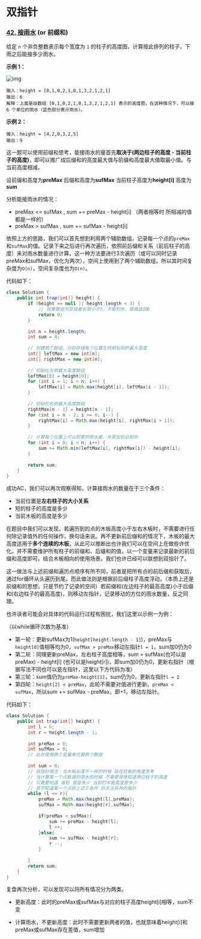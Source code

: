 # 双指针

### [42. 接雨水](https://leetcode.cn/problems/trapping-rain-water/) (or 前缀和)

给定 `n` 个非负整数表示每个宽度为 `1` 的柱子的高度图，计算按此排列的柱子，下雨之后能接多少雨水。

**示例 1：**

![img](https://assets.leetcode-cn.com/aliyun-lc-upload/uploads/2018/10/22/rainwatertrap.png)

```
输入：height = [0,1,0,2,1,0,1,3,2,1,2,1]
输出：6
解释：上面是由数组 [0,1,0,2,1,0,1,3,2,1,2,1] 表示的高度图，在这种情况下，可以接 6 个单位的雨水（蓝色部分表示雨水）。 
```

**示例 2：**

```
输入：height = [4,2,0,3,2,5]
输出：9
```



这一题可以使用前缀和思考，能接雨水的量首先**取决于(两边柱子的高度 - 当前柱子的高度)**，即可以推广成后缀和的高度最大值与前缀和高度最大值取最小值。与当前高度相减。

设前缀和高度为**preMax** 后缀和高度为**sufMax** 当前柱子高度为**height[i]** 高度为**sum**

分析能接雨水的情况：

- preMax <= sufMax , sum += preMax - height[i] （两者相等时 所相减的值都是一样的）
- preMax > sufMax , sum += sufMax - height[i]

依照上方的思路，我们可以首先想到利用两个辅助数组，记录每一个点的`preMax`和`sufMax`的值。记录下来之后进行再次遍历，依照前后缀和关系（前后柱子的高度）来对雨水数量进行计算。这一种方法要进行3次遍历（或可以同时记录preMax和sufMax，优化为两次），空间上使用到了两个辅助数组。所以其时间复杂度为`O(n)`，空间复杂度也为`O(n)`。

代码如下：

```java
class Solution {
    public int trap(int[] height) {
        if (height == null || height.length < 3) {
            // 如果数组为空或者长度小于3，不能积水，直接返回0
            return 0;
        }
        
        int n = height.length;
        int sum = 0;
        
        // 创建两个数组，分别存储每个位置左侧和右侧的最大高度
        int[] leftMax = new int[n];
        int[] rightMax = new int[n];
        
        // 初始化左侧最大高度数组
        leftMax[0] = height[0];
        for (int i = 1; i < n; i++) {
            leftMax[i] = Math.max(height[i], leftMax[i - 1]);
        }
        
        // 初始化右侧最大高度数组
        rightMax[n - 1] = height[n - 1];
        for (int i = n - 2; i >= 0; i--) {
            rightMax[i] = Math.max(height[i], rightMax[i + 1]);
        }
        
        // 计算每个位置上可以积累的雨水量，并累加到总和中
        for (int i = 0; i < n; i++) {
            sum += Math.min(leftMax[i], rightMax[i]) - height[i];
        }
        
        return sum;
    }
}
```

成功AC，我们可以再次观察得知，计算接雨水的数量在于三个条件：

- 当前位置是**左右柱子的大小关系**
- 短的柱子的高度是多少
- 当前木板的高度是多少

在题目中我们可以发现，若遍历到的点的木板高度小于左右木板时，不需要进行任何除记录值外的任何操作，换句话来说。再不更新前后缀和的情况下，木板的最大高度适用于**多个连续的木板**，从此可以推断出也许我们可以在空间上在做些许优化。并不需要维护所有柱子的前缀和、后缀和的值，以一个变量来记录最新的前后缀和高度即可。结合木板相向的使用场景。我们也许已经可以联想到双指针了。

这一做法与上述前缀和遍历点顺序有所不同，前者是把所有点的前后缀和获取后，通过for循环从头遍历到尾。而此做法则是根据前后缀柱子高度浮动，（本质上还是前缀和的思想，只是节约了记录的空间）若前缀和(左边柱子的最高高度)小于后缀和(右边柱子的最高高度)，则移动左指针，记录移动的方位的雨水数量，反之同理。

也许读者可能会对具体的代码运行过程有困扰，我们这里以示例一为例：

（以while循环次数为基准）

- 第一轮：更新sufMax为1(`height[height.length - 1]`)，preMax与`height[0]`值相等均为0，`sufMax > preMax`移动左指针`l = 1`，sum加0仍为0
- 第二轮：同理更新preMax，左右柱子高度相等，sum = sufMax(也可以是preMax) - height[l] (也可以是height[r])，即sum加0仍为0，更新右指针（根据写法不同也可以是左指针，这里以下方代码为准）
- 第三轮：sum值仍为`preMax-height[1]`，sum仍为0，更新左指针`l = 2`
- 第四轮：`height[2] < preMax`，此轮不需要对值进行更新。`preMax < sufMax`，所以sum += sufMax - preMax，即+1，移动左指针。 

代码如下：

```java
class Solution {
    public int trap(int[] height) {
        int l = 0;
        int r = height.length - 1;
        
        int preMax = 0;
        int sufMax = 0;
        // 此处使用两个变量来代替两个数组
        
        int sum = 0;
        // 双指针做法：当木板长度不一样的时候 站在短板的角度思考
        // 当计算某一个点能装的雨水的时候 不需要具体知道两边柱子的高度
        // 只需要知道 谁短 值是多少 当前的木板高度是多少
        // 若不知道某一个点的上述三条件 则关注另外的指针
        while (l <= r){
            preMax = Math.max(height[l],preMax);
            sufMax = Math.max(height[r],sufMax);
            
            if(preMax < sufMax){
                sum += preMax - height[l];
                l ++;
            }else{
                sum += sufMax - height[r];
                r --;
            }
            
        }
        return sum;
    }
}
```

复盘再次分析，可以发现可以将所有情况分为两类。

- 更新高度：此时的preMax或sufMax与对应的柱子高度height[i]相等，sum不变

- 计算雨水，不更新高度：此时不需要更新两者的值，也就意味着height[i]和preMax或sufMax存在差值，sum增加
